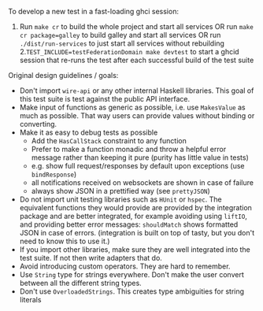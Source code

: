To develop a new test in a fast-loading ghci session:

1. Run `make cr` to build the whole project and start all services
   OR run `make cr package=galley` to build galley and start all services
   OR run `./dist/run-services` to just start all services without rebuilding
2.`TEST_INCLUDE=testFederationDomain make devtest` to start a ghcid session that re-runs the test after each successful build of the test suite

Original design guidelines / goals:

- Don't import `wire-api` or any other internal Haskell libraries. This goal of this test suite is test against the public API interface.
- Make input of functions as generic as possible, i.e. use `MakesValue` as much as possible. That way users can provide values without binding or converting.
- Make it as easy to debug tests as possible
  * Add the `HasCallStack` constraint to any function
  * Prefer to make a function monadic and throw a helpful error message rather than keeping it pure (purity has little value in tests)
  * e.g. show full request/responses by default upon exceptions (use `bindResponse`)
  * all notifications received on websockets are shown in case of failure
  * always show JSON in a prettified way (see `prettyJSON`)
- Do not import unit testing libraries such as `HUnit` or `hspec`. The equivalent functions they would provide are provided by the integration package and are better integrated, for example avoiding using `liftIO`, and providing better error messages: `shouldMatch` shows formatted JSON in case of errors.  (integration is built on top of tasty, but you don't need to know this to use it.)
- If you import other libraries, make sure they are well integrated into the test suite. If not then write adapters that do.
- Avoid introducing custom operators. They are hard to remember.
- Use `String` type for strings everywhere. Don't make the user convert between all the different string types.
- Don't use `OverloadedStrings`. This creates type ambiguities for string literals
